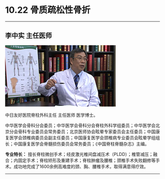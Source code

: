# 10.22 骨质疏松性骨折

---

## 李中实 主任医师

![1681827462192](image/c10_022/1681827462192.png)

中日友好医院脊柱外科主任 主任医师 医学博士。

中华医学会骨科分会委员；中华医学会骨科分会脊柱外科学组委员；中华医学会北京分会骨科专业委员会常务委员；北京医师协会眩晕专家委员会主任委员；中国康复医学会颈椎病委员会副主任委员；中国康复医学会颈椎病专业委员会眩晕学组组长；中国康复医学会脊髓损伤委员会常务委员；《中国脊柱脊髓杂志》主编。


**专业特长：** 擅长脊柱微创手术；经皮激光椎间盘减压术（PLDD）；椎管减压；融合；内固定手术；脊柱矫形及重建手术；脊柱肿瘤及腰椎；颈椎手术失败翻修等手术。成功地完成了1600余例高难度的颈、胸、腰椎手术，取得满意得疗效。

---
